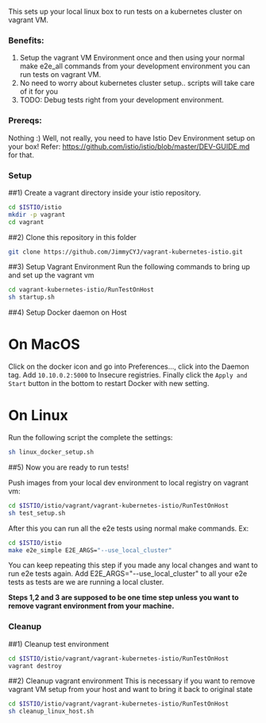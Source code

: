 This sets up your local linux box to run tests on a kubernetes cluster on vagrant VM.

### Benefits:
1) Setup the vagrant VM Environment once and then using your normal make e2e_all commands from your development environment you can run tests on vagrant VM.
2) No need to worry about kubernetes cluster setup.. scripts will take care of it for you
3) TODO: Debug tests right from your development environment.

### Prereqs:
Nothing :)
Well, not really, you need to have Istio Dev Environment setup on your box!
Refer: https://github.com/istio/istio/blob/master/DEV-GUIDE.md for that.

### Setup
##1) Create a vagrant directory inside your istio repository.

```bash
cd $ISTIO/istio
mkdir -p vagrant
cd vagrant
```

##2) Clone this repository in this folder

```bash
git clone https://github.com/JimmyCYJ/vagrant-kubernetes-istio.git
```

##3) Setup Vagrant Environment
Run the following commands to bring up and set up the vagrant vm
```bash
cd vagrant-kubernetes-istio/RunTestOnHost
sh startup.sh
```

##4) Setup Docker daemon on Host
# On MacOS
Click on the docker icon and go into Preferences..., click into the Daemon tag.
Add `10.10.0.2:5000` to Insecure registries.
Finally click the `Apply and Start` button in the bottom to restart Docker with new setting.

# On Linux
Run the following script the complete the settings:
```bash
sh linux_docker_setup.sh
```

##5) Now you are ready to run tests!

Push images from your local dev environment to local registry on vagrant vm:
```bash
cd $ISTIO/istio/vagrant/vagrant-kubernetes-istio/RunTestOnHost
sh test_setup.sh
```
After this you can run all the e2e tests using normal make commands. Ex:
```bash
cd $ISTIO/istio
make e2e_simple E2E_ARGS="--use_local_cluster"
```
You can keep repeating this step if you made any local changes and want to run e2e tests again.
Add E2E_ARGS="--use_local_cluster" to all your e2e tests as tests are we are running a local cluster.

**Steps 1,2 and 3 are supposed to be one time step unless you want to remove vagrant environment from your machine.**

### Cleanup
##1) Cleanup test environment
```bash
cd $ISTIO/istio/vagrant/vagrant-kubernetes-istio/RunTestOnHost
vagrant destroy
```

##2) Cleanup vagrant environment
This is necessary if you want to remove vagrant VM setup from your host and want to bring it back to original state
```bash
cd $ISTIO/istio/vagrant/vagrant-kubernetes-istio/RunTestOnHost
sh cleanup_linux_host.sh
```


